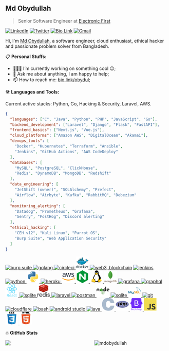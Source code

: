 ## Md Obydullah

> Senior Software Engineer at [Electronic First](https://www.electronicfirst.com)

[![LinkedIn](https://img.shields.io/badge/%20-LinkedIn-black?color=14171A&labelColor=4fc3f7&logo=linkedin&logoColor=ffffff)](https://www.linkedin.com/in/obydul/)
[![Twitter](https://img.shields.io/badge/%20-Twitter-black?color=14171A&labelColor=4fc3f7&logo=x&logoColor=ffffff)](https://x.com/0xObydul)
[![Bio Link](https://img.shields.io/badge/%20-Bio%20Link-black?color=14171A&labelColor=E158A6&logo=biolink&logoColor=ffffff)](https://bio.link/obydul)
[![Gmail](https://img.shields.io/badge/%20-Send%20Mail-black?color=14171A&labelColor=ef5350&logo=gmail&logoColor=ffffff)](mailto:hi@obydul.me?subject=From%20GitHub&body=Hi,%20there.%20Found%20you%20from%20GitHub.)

Hi, I'm [Md Obydullah](https://bio.link/obydul), a software engineer, cloud enthusiast, ethical hacker and passionate problem solver from Bangladesh.

:clipboard: **Personal Stuffs:**

- 👨🏽‍💻 I’m currently working on something cool :wink:;
- 💬 Ask me about anything, I am happy to help;
- 📫 How to reach me: [bio.link/obydul](https://bio.link/obydul);

🛠️ **Languages and Tools:**

Current active stacks: Python, Go, Hacking & Security, Laravel, AWS.

```json
{
  "languages": ["C", "Java", "Python", "PHP", "JavaScript", "Go"],
  "backend_development": ["Laravel", "Django", "Flask", "FastAPI"],
  "frontend_basics": ["Next.js", "Vue.js"],
  "cloud_platforms": ["Amazon AWS", "DigitalOcean", "Akamai"],
  "devops_tools": [
    "Docker", "Kubernetes", "Terraform", "Ansible", 
    "Jenkins", "GitHub Actions", "AWS CodeDeploy"
  ],
  "databases": [
    "MySQL", "PostgreSQL", "ClickHouse", 
    "Redis", "DynamoDB", "MongoDB", "Redshift"
  ],
  "data_engineering": [
    "JetShift (owner)", "SQLAlchemy", "Prefect", 
    "Airflow", "Airbyte", "Kafka", "RabbitMQ", "Debezium"
  ],
  "monitoring_alerting": [
    "Datadog", "Prometheus", "Grafana", 
    "Sentry", "PostHog", "Discord alerting"
  ],
  "ethical_hacking": [
    "CEH v12", "Kali Linux", "Parrot OS", 
    "Burp Suite", "Web Application Security"
  ]
}
```

<p align="left">
 <a href="https://portswigger.net/burp" target="_blank"> <img src="https://cdn.shouts.dev/media/440/burp-suite-icon.png" alt="burp suite" title="Burp Suite" height="35"/> </a>
 <a href="https://go.dev" target="_blank"> <img src="https://cdn.shouts.dev/media/418/golang.png" alt="golang" title="Go" width="40" height="35"/> </a>
 <a href="https://circleci.com" target="_blank"> <img src="https://www.vectorlogo.zone/logos/circleci/circleci-icon.svg" alt="circleci" width="35" height="35"/> </a>
 <a href="https://www.docker.com" target="_blank"> <img src="https://raw.githubusercontent.com/devicons/devicon/master/icons/docker/docker-original-wordmark.svg" alt="docker" width="40" height="40"/> </a>
 <a href="https://web3.foundation" target="_blank"> <img src="https://img.icons8.com/dusk/344/blockchain-new-logo.png" alt="web3, blockchain" width="40" height="40"/></a>
 <a href="https://www.jenkins.io" target="_blank"> <img src="https://www.vectorlogo.zone/logos/jenkins/jenkins-icon.svg" alt="jenkins" width="40" height="40"/></a>
 <a href="https://www.djangoproject.com" target="_blank"> <img src="https://cdn.shouts.dev/media/419/django.webp" alt="python" width="40" height="40"/> </a>
 <a href="https://www.python.org" target="_blank"> <img src="https://raw.githubusercontent.com/devicons/devicon/master/icons/python/python-original.svg" alt="python" width="40" height="40"/> </a>
 <a href="https://heroku.com" target="_blank"> <img src="https://www.vectorlogo.zone/logos/heroku/heroku-icon.svg" alt="heroku" width="40" height="30"/> </a>
 <a href="https://aws.amazon.com" target="_blank"> <img src="https://raw.githubusercontent.com/devicons/devicon/master/icons/amazonwebservices/amazonwebservices-original-wordmark.svg" alt="aws" width="40" height="40"/> </a>
 <a href="https://www.nginx.com" target="_blank"> <img src="https://raw.githubusercontent.com/devicons/devicon/master/icons/nginx/nginx-original.svg" alt="nginx" width="40" height="40"/> </a>
 <a href="https://www.linux.org" target="_blank"> <img src="https://raw.githubusercontent.com/devicons/devicon/master/icons/linux/linux-original.svg" alt="linux" width="40" height="40"/> </a>
 <a href="https://www.mongodb.com" target="_blank"> <img src="https://raw.githubusercontent.com/devicons/devicon/master/icons/mongodb/mongodb-original-wordmark.svg" alt="mongodb" width="40" height="40"/> </a>
 <a href="https://grafana.com" target="_blank"> <img src="https://www.vectorlogo.zone/logos/grafana/grafana-icon.svg" alt="grafana" width="40" height="40"/> </a>
 <a href="https://graphql.org" target="_blank"> <img src="https://www.vectorlogo.zone/logos/graphql/graphql-icon.svg" alt="graphql" width="40" height="40"/> </a>
 <a href="https://reactjs.org" target="_blank"> <img src="https://raw.githubusercontent.com/devicons/devicon/master/icons/react/react-original-wordmark.svg" alt="react" width="40" height="40"/> </a>
 <a href="https://vuejs.org" target="_blank"> <img src="https://img.icons8.com/external-tal-revivo-shadow-tal-revivo/344/external-vuejs-an-open-source-javascript-framework-for-building-user-interfaces-and-single-page-applications-logo-shadow-tal-revivo.png" alt="sqlite" width="35" height="35"/> </a>
 <a href="https://redis.io" target="_blank"> <img src="https://raw.githubusercontent.com/devicons/devicon/master/icons/redis/redis-original-wordmark.svg" alt="redis" width="40" height="40"/> </a>
 <a href="https://laravel.com" target="_blank"> <img src="https://img.icons8.com/fluency/344/laravel.png" alt="laravel" width="40" height="40"/> </a>
 <a href="https://postman.com" target="_blank"> <img src="https://www.vectorlogo.zone/logos/getpostman/getpostman-icon.svg" alt="postman" width="40" height="40"/> </a>
 <a href="https://nodejs.org" target="_blank"> <img src="https://raw.githubusercontent.com/devicons/devicon/master/icons/nodejs/nodejs-original-wordmark.svg" alt="nodejs" width="40" height="40"/> </a>
 <a href="https://www.sqlite.org" target="_blank"> <img src="https://www.vectorlogo.zone/logos/sqlite/sqlite-icon.svg" alt="sqlite" width="40" height="35"/> </a>
 <a href="https://www.mysql.com" target="_blank"> <img src="https://raw.githubusercontent.com/devicons/devicon/master/icons/mysql/mysql-original-wordmark.svg" alt="mysql" width="40" height="40"/> </a>
 <a href="https://git-scm.com" target="_blank"> <img src="https://www.vectorlogo.zone/logos/git-scm/git-scm-icon.svg" alt="git" width="40" height="40"/> </a>
 <a href="https://www.cloudflare.com" target="_blank"> <img src="https://img.icons8.com/color/344/cloudflare.png" alt="cloudflare" width="40" height="40"/> </a>
 <a href="https://www.gnu.org/software/bash" target="_blank"> <img src="https://www.vectorlogo.zone/logos/gnu_bash/gnu_bash-icon.svg" alt="bash" width="40" height="40"/> </a>
 <a href="https://developer.android.com/studio" target="_blank"> <img src="https://img.icons8.com/color/344/android-studio--v2.png" alt="android studio" width="40" height="40"/> </a>
 <a href="https://www.java.com/en" target="_blank"> <img src="https://img.icons8.com/dusk/344/java-coffee-cup-logo.png" alt="java" width="40" height="40"/> </a>
 <a href="https://www.cprogramming.com" target="_blank"> <img src="https://raw.githubusercontent.com/devicons/devicon/master/icons/c/c-original.svg" alt="c" width="40" height="40"/> </a>
 <a href="https://www.php.net" target="_blank"> <img src="https://raw.githubusercontent.com/devicons/devicon/master/icons/php/php-original.svg" alt="php" width="40" height="40"/> </a>
 <a href="https://getbootstrap.com" target="_blank"> <img src="https://raw.githubusercontent.com/devicons/devicon/master/icons/bootstrap/bootstrap-plain-wordmark.svg" alt="bootstrap" width="40" height="40"/> </a>
 <a href="https://developer.mozilla.org/en-US/docs/Web/JavaScript" target="_blank"> <img src="https://raw.githubusercontent.com/devicons/devicon/master/icons/javascript/javascript-original.svg" alt="javascript" width="40" height="40"/> </a>
 <a href="https://www.w3schools.com/css" target="_blank"> <img src="https://raw.githubusercontent.com/devicons/devicon/master/icons/css3/css3-original-wordmark.svg" alt="css3" width="40" height="40"/> </a>
 <a href="https://www.w3.org/html" target="_blank"> <img src="https://raw.githubusercontent.com/devicons/devicon/master/icons/html5/html5-original-wordmark.svg" alt="html5" width="40" height="40"/> </a>
</p>

:fire: **GitHub Stats**
<div>
<img src="https://github-readme-stats-obydul.vercel.app/api?username=mdobydullah&show_icons=true&count_private=true&include_all_commits=true&rank_icon=github" alt="mdobydullah" width="45%" align="right"/>
<img  src="https://github-readme-streak-stats-obydul.vercel.app?user=mdobydullah&locale=en" width="48%" style="max-height: 100px">
 </div>
